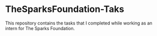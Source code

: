 # TheSparksFoundation-Taks
This repository contains the tasks that I completed while working as an intern for The Sparks Foundation.
